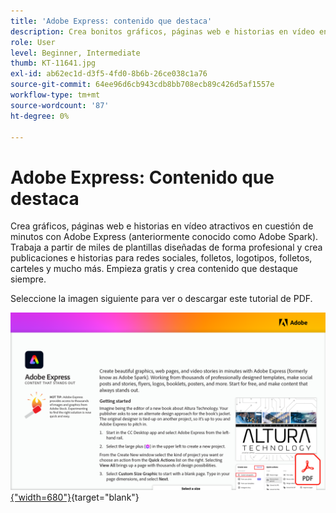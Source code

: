 ```yaml
---
title: 'Adobe Express: contenido que destaca'
description: Crea bonitos gráficos, páginas web e historias en vídeo en cuestión de minutos con Adobe Express
role: User
level: Beginner, Intermediate
thumb: KT-11641.jpg
exl-id: ab62ec1d-d3f5-4fd0-8b6b-26ce038c1a76
source-git-commit: 64ee96d6cb943cdb8bb708ecb89c426d5af1557e
workflow-type: tm+mt
source-wordcount: '87'
ht-degree: 0%

---
```


# Adobe Express: Contenido que destaca

Crea gráficos, páginas web e historias en vídeo atractivos en cuestión de minutos con Adobe Express (anteriormente conocido como Adobe Spark). Trabaja a partir de miles de plantillas diseñadas de forma profesional y crea publicaciones e historias para redes sociales, folletos, logotipos, folletos, carteles y mucho más. Empieza gratis y crea contenido que destaque siempre.

Seleccione la imagen siguiente para ver o descargar este tutorial de PDF.

[![Imagen de la primera página del tutorial](assets/Adobe-Express-content-that-stands-out.png){&quot;width=680&quot;}](assets/Adobe-Express-content-that-stands-out.pdf){target="blank"}
